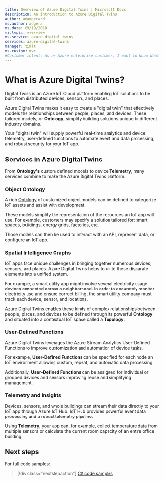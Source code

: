 ```yaml
---
title: Overview of Azure Digital Twins | Microsoft Docs
description: An introduction to Azure Digital Twins
author: adamgerard
ms.author: adgera
ms.date: 09/19/2018
ms.topic: overview
ms.service: azure-digital-twins
services: azure-digital-twins
manager: timlt
ms.custom: mvc
#Customer intent: As an Azure enterprise customer, I want to know what capabilities Digital Twins has so that I can build next generation IoT services. 
---
```


# What is Azure Digital Twins?

Digital Twins is an Azure IoT Cloud platform enabling IoT solutions to be built from distributed devices, sensors, and places.

Azure Digital Twins makes it easy to create a "digital twin" that effectively models the relationships between people, places, and devices. These tailored models, or **Ontology**, simplify building solutions unique to different industry domains.

Your "digital twin" will supply powerful real-time analytics and device telemetry, user-defined functions to automate event and data processing, and robust security for your IoT app.

## Services in Azure Digital Twins

From **Ontology's** custom defined models to device **Telemetry**, many services combine to make the Azure Digital Twins platform.

### Object Ontology

A rich [Ontology](./concepts-objectmodel-spatialgraph.md) of customized object models can be defined to categorize IoT assets and assist with development.

These models simplify the representation of the resources an IoT app will use. For example, customers may specify a solution tailored for: smart spaces, buildings, energy grids, factories, etc. 

Those models can then be used to interact with an API, represent data, or configure an IoT app.

### Spatial Intelligence Graphs

IoT apps face unique challenges in bringing together numerous devices, sensors, and places. Azure Digital Twins helps to unite these disparate elements into a unified system.

For example, a smart utility app might involve several electricity usage devices connected across a neighborhood. In order to accurately monitor electricity use and ensure correct billing, the smart utility company must track each device, sensor, and locations.

Azure Digital Twins enables these kinds of complex relationships between people, places, and devices to be defined through its powerful **Ontology** and situated into a contextual IoT space called a **Topology**.

### User-Defined Functions

Azure Digital Twins leverages the Azure Stream Analytics User-Defined Functions to improve customization and automation of device tasks.

For example, **User-Defined Functions** can be specified for each node an IoT environment allowing custom, repeat, and automatic data processing.

Additionally, **User-Defined Functions** can be assigned for individual or grouped devices and sensors improving reuse and simplifying management.

### Telemetry and Insights

Devices, sensors, and whole buildings can stream their data directly to your IoT app through Azure IoT Hub. IoT Hub provides powerful event data processing and a robust telemetry pipeline.

Using **Telemetry**, your app can, for example, collect temperature data from multiple sensors or calculate the current room capacity of an entire office building.

## Next steps

For full code samples:

> [!div class="nextstepaction"]
> [C# code samples](https://github.com/Azure-Samples/digital-twins-samples-csharp)
